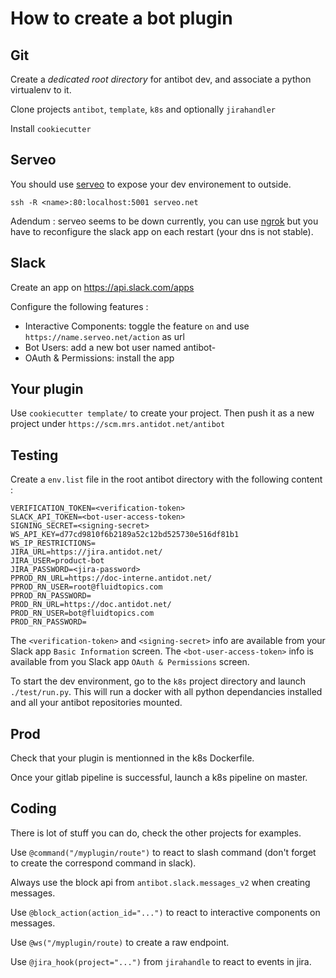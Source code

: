 # How to create a bot plugin

## Git

Create a *dedicated root directory* for antibot dev, and associate a python virtualenv to it.

Clone projects `antibot`, `template`, `k8s` and optionally `jirahandler`

Install `cookiecutter`

## Serveo
You should use [serveo](https://serveo.net/) to expose your dev environement to outside.

`ssh -R <name>:80:localhost:5001 serveo.net`

Adendum : serveo seems to be down currently, you can use [ngrok](https://ngrok.com/) but you have to reconfigure the slack app on each restart (your dns is not stable).

## Slack

Create an app on https://api.slack.com/apps

Configure the following features :
 * Interactive Components: toggle the feature `on` and use `https://name.serveo.net/action` as url
 * Bot Users: add a new bot user named antibot-<you>
 * OAuth & Permissions: install the app

## Your plugin

Use `cookiecutter template/` to create your project. Then push it as a new project under `https://scm.mrs.antidot.net/antibot`

## Testing

Create a `env.list` file in the root antibot directory with the following content :

    VERIFICATION_TOKEN=<verification-token>
    SLACK_API_TOKEN=<bot-user-access-token>
    SIGNING_SECRET=<signing-secret>
    WS_API_KEY=d77cd9810f6b2189a52c12bd525730e516df81b1
    WS_IP_RESTRICTIONS=
    JIRA_URL=https://jira.antidot.net/
    JIRA_USER=product-bot
    JIRA_PASSWORD=<jira-password>
    PPROD_RN_URL=https://doc-interne.antidot.net/
    PPROD_RN_USER=root@fluidtopics.com
    PPROD_RN_PASSWORD=
    PROD_RN_URL=https://doc.antidot.net/
    PROD_RN_USER=bot@fluidtopics.com
    PROD_RN_PASSWORD=
    
The `<verification-token>` and `<signing-secret>` info are available from your Slack app `Basic Information` screen.
The `<bot-user-access-token>` info is available from you Slack app `OAuth & Permissions` screen.


To start the dev environment, go to the `k8s` project directory and launch `./test/run.py`.
This will run a docker with all python dependancies installed and all your antibot repositories mounted.

## Prod

Check that your plugin is mentionned in the k8s Dockerfile.

Once your gitlab pipeline is successful, launch a k8s pipeline on master.

## Coding

There is lot of stuff you can do, check the other projects for examples.

Use `@command("/myplugin/route")` to react to slash command (don't forget to create the correspond command in slack).

Always use the block api from `antibot.slack.messages_v2` when creating messages.

Use `@block_action(action_id="...")` to react to interactive components on messages.

Use `@ws("/myplugin/route)` to create a raw endpoint.

Use `@jira_hook(project="...")` from `jirahandle` to react to events in jira.
